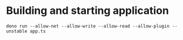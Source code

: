 # Building and starting application

```
deno run --allow-net --allow-write --allow-read --allow-plugin --unstable app.ts
```
